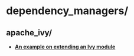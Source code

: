 
# dependency_managers/

## apache_ivy/

* [**An example on extending an Ivy module**](apache_ivy/apache_ivy/extend-ivy-module-example.txt)

